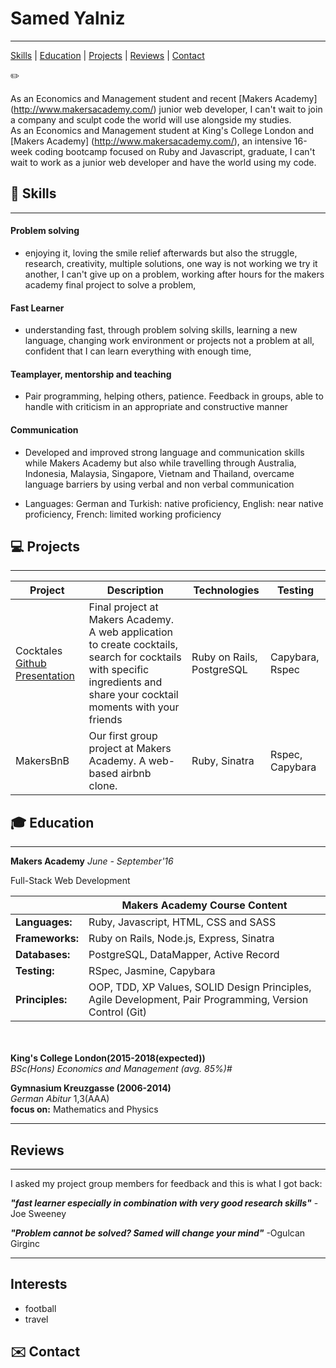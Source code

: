 # Samed Yalniz
----------
[Skills](#skills) | [Education](#education) | [Projects](#projects) | [Reviews](#reviews) | [Contact](#contact)

:pencil2: 



As an Economics and Management student and recent [Makers Academy] (http://www.makersacademy.com/) junior web developer, I can't wait to join a company and sculpt code the world will use alongside my studies. <br>
As an Economics and Management student at King's College London and [Makers Academy] (http://www.makersacademy.com/), an intensive 16-week coding bootcamp focused on Ruby and Javascript, graduate, I can't wait to work as a junior web developer and have the world using my code. 



## :book: <a name="skills">Skills</a>
------
#### Problem solving
- enjoying it, loving the smile relief afterwards but also the struggle, research, creativity, multiple solutions, one way is not working we try it another, I can't give up on a problem, working after hours for the makers academy final project to solve a problem, 

#### Fast Learner
- understanding fast, through problem solving skills, learning a new language, changing work environment or projects not a problem at all, confident that I can learn everything with enough time, 

#### Teamplayer, mentorship and teaching
- Pair programming, helping others, patience. Feedback in groups, able to handle with criticism in an appropriate and constructive manner

#### Communication 
-	Developed and improved strong language and communication skills while Makers Academy but also while travelling through Australia, Indonesia, Malaysia, Singapore, Vietnam and Thailand, overcame language barriers by using verbal and non verbal communication 

- Languages: German and Turkish: native proficiency, English: near native proficiency, French: limited working proficiency


## :computer: <a name="projects">Projects</a>
------------
| Project | Description | Technologies | Testing |
|---|---|---|---|
| Cocktales  [Github](https://github.com/Cocktales/cocktales) [Presentation](https://www.youtube.com/watch?v=ctKEx68N7DU)| Final project at Makers Academy. A web application to create cocktails, search for cocktails with specific ingredients and share your cocktail moments with your friends | Ruby on Rails, PostgreSQL | Capybara, Rspec |
| MakersBnB |  Our first group project at Makers Academy. A web-based airbnb clone. | Ruby, Sinatra | Rspec, Capybara |  

## :mortar_board: <a name="education">Education</a>
---------
**Makers Academy** _June - September'16_<br>

Full-Stack Web Development <br>

| | Makers Academy Course Content|
|---|---|
| **Languages:** | Ruby, Javascript, HTML, CSS and SASS |
| **Frameworks:** | Ruby on Rails, Node.js, Express, Sinatra |
| **Databases:** | PostgreSQL, DataMapper, Active Record |
| **Testing:** | RSpec, Jasmine, Capybara
|**Principles:** | OOP, TDD, XP Values, SOLID Design Principles, Agile Development, Pair Programming, Version Control (Git)

<br> <br>
**King's College London(2015-2018(expected))**<br>
_BSc(Hons) Economics and Management (avg. 85%)#_ <br>

**Gymnasium Kreuzgasse (2006-2014)**<br>
_German Abitur_ 1,3(AAA)<br>
**focus on:** Mathematics and Physics


----------

## <a name="reviews">Reviews</a>
------
I asked my project group members for feedback and this is what I got back:

___"fast learner especially in combination with very good research skills"___ - Joe Sweeney

___"Problem cannot be solved? Samed will change your mind"___  -Ogulcan Girginc

----------

## <a name="interests">Interests</a>
- football
- travel





## :envelope: <a name="contact">Contact</a>

